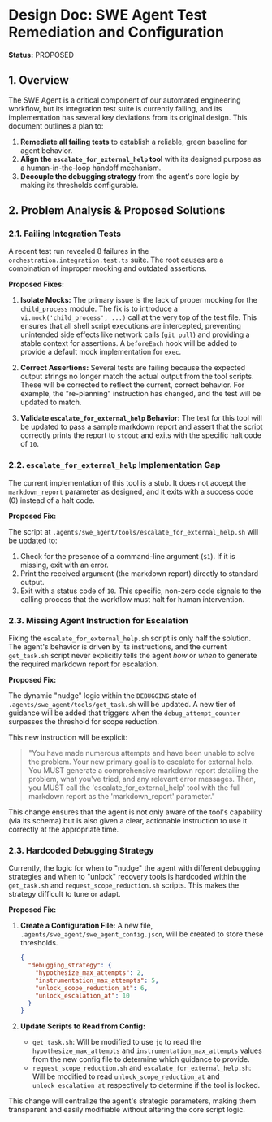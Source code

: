 # Design Doc: SWE Agent Test Remediation and Configuration

**Status:** PROPOSED

## 1. Overview

The SWE Agent is a critical component of our automated engineering workflow, but its integration test suite is currently failing, and its implementation has several key deviations from its original design. This document outlines a plan to:

1.  **Remediate all failing tests** to establish a reliable, green baseline for agent behavior.
2.  **Align the `escalate_for_external_help` tool** with its designed purpose as a human-in-the-loop handoff mechanism.
3.  **Decouple the debugging strategy** from the agent's core logic by making its thresholds configurable.

## 2. Problem Analysis & Proposed Solutions

### 2.1. Failing Integration Tests

A recent test run revealed 8 failures in the `orchestration.integration.test.ts` suite. The root causes are a combination of improper mocking and outdated assertions.

**Proposed Fixes:**

1.  **Isolate Mocks:** The primary issue is the lack of proper mocking for the `child_process` module. The fix is to introduce a `vi.mock('child_process', ...)` call at the very top of the test file. This ensures that all shell script executions are intercepted, preventing unintended side effects like network calls (`git pull`) and providing a stable context for assertions. A `beforeEach` hook will be added to provide a default mock implementation for `exec`.

2.  **Correct Assertions:** Several tests are failing because the expected output strings no longer match the actual output from the tool scripts. These will be corrected to reflect the current, correct behavior. For example, the "re-planning" instruction has changed, and the test will be updated to match.

3.  **Validate `escalate_for_external_help` Behavior:** The test for this tool will be updated to pass a sample markdown report and assert that the script correctly prints the report to `stdout` and exits with the specific halt code of `10`.

### 2.2. `escalate_for_external_help` Implementation Gap

The current implementation of this tool is a stub. It does not accept the `markdown_report` parameter as designed, and it exits with a success code (0) instead of a halt code.

**Proposed Fix:**

The script at `.agents/swe_agent/tools/escalate_for_external_help.sh` will be updated to:
1.  Check for the presence of a command-line argument (`$1`). If it is missing, exit with an error.
2.  Print the received argument (the markdown report) directly to standard output.
3.  Exit with a status code of `10`. This specific, non-zero code signals to the calling process that the workflow must halt for human intervention.

### 2.3. Missing Agent Instruction for Escalation

Fixing the `escalate_for_external_help.sh` script is only half the solution. The agent's behavior is driven by its instructions, and the current `get_task.sh` script never explicitly tells the agent *how* or *when* to generate the required markdown report for escalation.

**Proposed Fix:**

The dynamic "nudge" logic within the `DEBUGGING` state of `.agents/swe_agent/tools/get_task.sh` will be updated. A new tier of guidance will be added that triggers when the `debug_attempt_counter` surpasses the threshold for scope reduction.

This new instruction will be explicit:

> "You have made numerous attempts and have been unable to solve the problem. Your new primary goal is to escalate for external help. You MUST generate a comprehensive markdown report detailing the problem, what you've tried, and any relevant error messages. Then, you MUST call the 'escalate_for_external_help' tool with the full markdown report as the 'markdown_report' parameter."

This change ensures that the agent is not only aware of the tool's capability (via its schema) but is also given a clear, actionable instruction to use it correctly at the appropriate time.

### 2.3. Hardcoded Debugging Strategy

Currently, the logic for when to "nudge" the agent with different debugging strategies and when to "unlock" recovery tools is hardcoded within the `get_task.sh` and `request_scope_reduction.sh` scripts. This makes the strategy difficult to tune or adapt.

**Proposed Fix:**

1.  **Create a Configuration File:** A new file, `.agents/swe_agent/swe_agent_config.json`, will be created to store these thresholds.

    ```json
    {
      "debugging_strategy": {
        "hypothesize_max_attempts": 2,
        "instrumentation_max_attempts": 5,
        "unlock_scope_reduction_at": 6,
        "unlock_escalation_at": 10
      }
    }
    ```

2.  **Update Scripts to Read from Config:**
    *   `get_task.sh`: Will be modified to use `jq` to read the `hypothesize_max_attempts` and `instrumentation_max_attempts` values from the new config file to determine which guidance to provide.
    *   `request_scope_reduction.sh` and `escalate_for_external_help.sh`: Will be modified to read `unlock_scope_reduction_at` and `unlock_escalation_at` respectively to determine if the tool is locked.

This change will centralize the agent's strategic parameters, making them transparent and easily modifiable without altering the core script logic.
